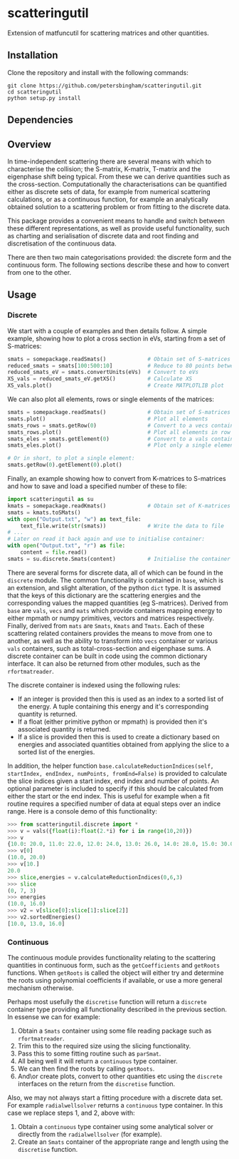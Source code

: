 # scatteringutil
Extension of matfuncutil for scattering matrices and other quantities.

## Installation

Clone the repository and install with the following commands:

    git clone https://github.com/petersbingham/scatteringutil.git
    cd scatteringutil
    python setup.py install
    
## Dependencies


## Overview

In time-independent scattering there are several means with which to characterise the collision; the S-matrix, K-matrix, T-matrix and the eigenphase shift being typical. From these we can derive quantities such as the cross-section. Computationally the characterisations can be quantified either as discrete sets of data, for example from numerical scattering calculations, or as a continuous function, for example an analytically obtained solution to a scattering problem or from fitting to the discrete data.

This package provides a convenient means to handle and switch between these different representations, as well as provide useful functionality, such as charting and serialisation of discrete data and root finding and discretisation of the continuous data.

There are then two main categorisations provided: the discrete form and the continuous form. The following sections describe these and how to convert from one to the other.

## Usage

### Discrete
We start with a couple of examples and then details follow. A simple example, showing how to plot a cross section in eVs, starting from a set of S-matrices:
```python
smats = somepackage.readSmats()             # Obtain set of S-matrices
reduced_smats = smats[100:500:10]           # Reduce to 80 points between 100 and 500
reduced_smats_eV = smats.convertUnits(eVs)  # Convert to eVs
XS_vals = reduced_smats_eV.getXS()          # Calculate XS
XS_vals.plot()                              # Create MATPLOTLIB plot
```
We can also plot all elements, rows or single elements of the matrices:
```python
smats = somepackage.readSmats()             # Obtain set of S-matrices
smats.plot()                                # Plot all elements
smats_rows = smats.getRow(0)                # Convert to a vecs container containing rows
smats_rows.plot()                           # Plot all elements in row
smats_eles = smats.getElement(0)            # Convert to a vals container containing single element
smats_eles.plot()                           # Plot only a single element

# Or in short, to plot a single element:
smats.getRow(0).getElement(0).plot()
```
Finally, an example showing how to convert from K-matrices to S-matrices and how to save and load a specified number of these to file:
```python
import scatteringutil as su
kmats = somepackage.readKmats()             # Obtain set of K-matrices
smats = kmats.toSMats()
with open("Output.txt", "w") as text_file:
    text_file.write(str(smats))             # Write the data to file
# ...
# Later on read it back again and use to initialise container:
with open("Output.txt", "r") as file:
    content = file.read()
smats = su.discrete.Smats(content)          # Initialise the container using the serialised data.
```

There are several forms for discrete data, all of which can be found in the `discrete` module. The common functionality is contained in `base`, which is an extension, and slight alteration, of the python `dict` type. It is assumed that the keys of this dictionary are the scattering energies and the corresponding values the mapped quantities (eg S-matrices). Derived from `base` are `vals`, `vecs` and `mats` which provide containers mapping energy to either mpmath or numpy primitives, vectors and matrices respectively. Finally, derived from `mats` are `Smats`, `Kmats` and `Tmats`. Each of these scattering related containers provides the means to move from one to another, as well as the ability to transform into `vecs` container or various `vals` containers, such as total-cross-section and eigenphase sums. A discrete container can be built in code using the common dictionary interface. It can also be returned from other modules, such as the `rfortmatreader`. 

The discrete container is indexed using the following rules:
 * If an integer is provided then this is used as an index to a sorted list of the energy. A tuple containing this energy and it's corresponding quantity is returned.
 * If a float (either primitive python or mpmath) is provided then it's associated quantity is returned.
 * If a slice is provided then this is used to create a dictionary based on energies and associated quantities obtained from applying the slice to a sorted list of the energies.

In addition, the helper function `base.calculateReductionIndices(self, startIndex, endIndex, numPoints, fromEnd=False)` is provided to calculate the slice indices given a start index, end index and number of points. An optional parameter is included to specify if this should be calculated from either the start or the end index. This is useful for example when a fit routine requires a specified number of data at equal steps over an indice range.  Here is a console demo of this functionality:

```python
>>> from scatteringutil.discrete import *
>>> v = vals({float(i):float(2.*i) for i in range(10,20)})
>>> v
{10.0: 20.0, 11.0: 22.0, 12.0: 24.0, 13.0: 26.0, 14.0: 28.0, 15.0: 30.0, 16.0: 32.0, 17.0: 34.0, 18.0: 36.0, 19.0: 38.0}
>>> v[0]
(10.0, 20.0)
>>> v[10.]
20.0
>>> slice,energies = v.calculateReductionIndices(0,6,3)
>>> slice
(0, 7, 3)
>>> energies
(10.0, 16.0)
>>> v2 = v[slice[0]:slice[1]:slice[2]]
>>> v2.sortedEnergies()
[10.0, 13.0, 16.0]
```

### Continuous
The continuous module provides functionality relating to the scattering quantities in continuous form, such as the `getCoefficients` and `getRoots` functions. When `getRoots` is called the object will either try and determine the roots using polynomial coefficients if available, or use a more general mechanism otherwise.

Perhaps most usefully the `discretise` function will return a `discrete` container type providing all functionality described in the previous section. In essense we can for example:
 1. Obtain a `Smats` container using some file reading package such as `rfortmatreader`.
 2. Trim this to the required size using the slicing functionality.
 3. Pass this to some fitting routine such as `parSmat`.
 4. All being well it will return a `continuous` type container.
 5. We can then find the roots by calling `getRoots`.
 6. And\or create plots, convert to other quantities etc using the `discrete` interfaces on the return from the `discretise` function.

Also, we may not always start a fitting procedure with a discrete data set. For example `radialwellsolver` returns a `continuous` type container. In this case we replace steps 1, and 2, above with:
 1. Obtain a `continuous` type container using some analytical solver or directly from the `radialwellsolver` (for example).
 2. Create an `Smats` container of the appropriate range and length using the `discretise` function.
 

